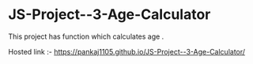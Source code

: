 # JS-Project--3-Age-Calculator
This project has function which calculates age . 


Hosted link :- https://pankaj1105.github.io/JS-Project--3-Age-Calculator/
